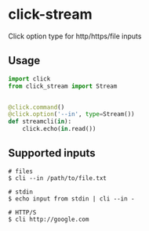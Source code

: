 # click-stream
Click option type for http/https/file inputs

## Usage
```python
import click
from click_stream import Stream


@click.command()
@click.option('--in', type=Stream())
def streamcli(in):
    click.echo(in.read())
```

## Supported inputs
```
# files
$ cli --in /path/to/file.txt

# stdin
$ echo input from stdin | cli --in -

# HTTP/S
$ cli http://google.com
```
